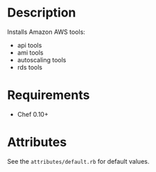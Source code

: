 Description
===========

Installs Amazon AWS tools:
 * api tools
 * ami tools
 * autoscaling tools
 * rds tools

Requirements
============

 * Chef 0.10+

Attributes
==========

See the `attributes/default.rb` for default values.
